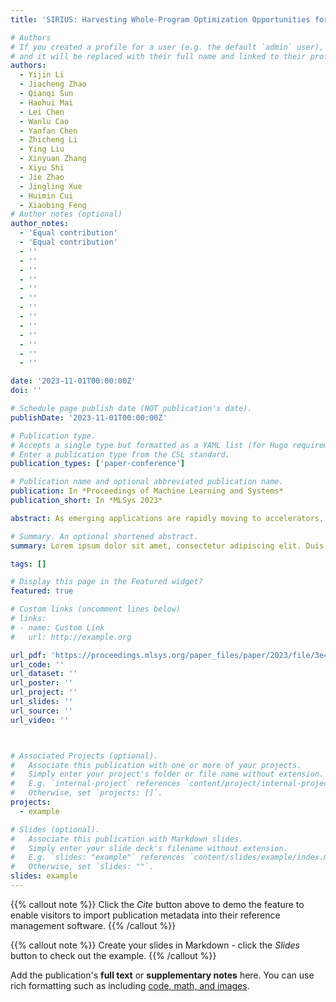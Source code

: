 ```yaml
---
title: 'SIRIUS: Harvesting Whole-Program Optimization Opportunities for DNNs'

# Authors
# If you created a profile for a user (e.g. the default `admin` user), write the username (folder name) here
# and it will be replaced with their full name and linked to their profile.
authors:
  - Yijin Li
  - Jiacheng Zhao
  - Qianqi Sun
  - Haohui Mai
  - Lei Chen
  - Wanlu Cao
  - Yanfan Chen
  - Zhicheng Li
  - Ying Liu
  - Xinyuan Zhang
  - Xiyu Shi
  - Jie Zhao
  - Jingling Xue
  - Huimin Cui
  - Xiaobing Feng
# Author notes (optional)
author_notes:
  - 'Equal contribution'
  - 'Equal contribution'
  - ''
  - ''
  - ''
  - ''
  - ''
  - ''
  - ''
  - ''
  - ''
  - ''
  - ''
  - ''
  - ''

date: '2023-11-01T00:00:00Z'
doi: ''

# Schedule page publish date (NOT publication's date).
publishDate: '2023-11-01T00:00:00Z'

# Publication type.
# Accepts a single type but formatted as a YAML list (for Hugo requirements).
# Enter a publication type from the CSL standard.
publication_types: ['paper-conference']

# Publication name and optional abbreviated publication name.
publication: In *Proceedings of Machine Learning and Systems*
publication_short: In *MLSys 2023*

abstract: As emerging applications are rapidly moving to accelerators, a greatdeal of research has been proposed to improve the performance of the accelerators. For the AI applications, fruitful software-driven research has been focused on proposing new programming languages, new kernel fusion heuristics,new optimization tuning approaches, and new software execution engines. However, how to leverage classical compiler optimizations to generate efficient code is an overlooked aspect of performance. In this paper, we propose a whole-program analysis and optimization compiler framework, SIRIUS, to uniformly model the host and kernel computations in a unified polyhedral representation and,further, seek maximal fusion opportunities from the global view so that the fused kernel can benefit from classical optimizations. Evaluations over representative DNN models demonstrate that SIRIUS can achieve up to 11.98x speedup over TensorRT, and 154.84x speedup over TensorFlow. In particular, for BERT, SIRIUS can achieve 1.46x speedup over TensorRT.

# Summary. An optional shortened abstract.
summary: Lorem ipsum dolor sit amet, consectetur adipiscing elit. Duis posuere tellus ac convallis placerat. Proin tincidunt magna sed ex sollicitudin condimentum.

tags: []

# Display this page in the Featured widget?
featured: true

# Custom links (uncomment lines below)
# links:
# - name: Custom Link
#   url: http://example.org

url_pdf: 'https://proceedings.mlsys.org/paper_files/paper/2023/file/3e4e24f7e055320fa54c03f6e816775f-Paper-mlsys2023.pdf'
url_code: ''
url_dataset: ''
url_poster: ''
url_project: ''
url_slides: ''
url_source: ''
url_video: ''



# Associated Projects (optional).
#   Associate this publication with one or more of your projects.
#   Simply enter your project's folder or file name without extension.
#   E.g. `internal-project` references `content/project/internal-project/index.md`.
#   Otherwise, set `projects: []`.
projects:
  - example

# Slides (optional).
#   Associate this publication with Markdown slides.
#   Simply enter your slide deck's filename without extension.
#   E.g. `slides: "example"` references `content/slides/example/index.md`.
#   Otherwise, set `slides: ""`.
slides: example
---
```


{{% callout note %}}
Click the _Cite_ button above to demo the feature to enable visitors to import publication metadata into their reference management software.
{{% /callout %}}

{{% callout note %}}
Create your slides in Markdown - click the _Slides_ button to check out the example.
{{% /callout %}}

Add the publication's **full text** or **supplementary notes** here. You can use rich formatting such as including [code, math, and images](https://docs.hugoblox.com/content/writing-markdown-latex/).
